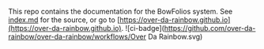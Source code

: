 This repo contains the documentation for the BowFolios system. See [index.md](index.md) for the source, or go to [https://over-da-rainbow.github.io](https://over-da-rainbow.github.io).
![ci-badge](https://github.com/over-da-rainbow/over-da-rainbow/workflows/Over Da Rainbow.svg)
